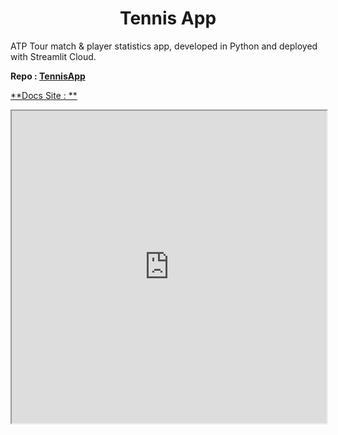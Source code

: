 <h1 align="center">Tennis App</h1>

ATP Tour match & player statistics app, developed in Python and deployed with Streamlit Cloud.

**Repo : [TennisApp]("https://github.com/DNYFZY/TennisApp/")**

[**Docs Site : **]("https://dnyfzr.github.io/TennisApp/")

<iframe src="https://dnyfzr.github.io/TennisApp/" width="100%" height="500"></iframe>
